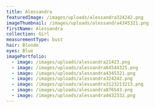 ```yaml
---
title: Alessandra
featuredImage: /images/uploads/alessandra324242.png
imageThumbnail: /images/uploads/alessandra4345321.png
firstName: Alessandra
collection: Girl
measurementType: bust
hair: Blonde
eyes: Blue
imagePortfolio:
  - image: /images/uploads/alessandra21423.png
  - image: /images/uploads/alessandra64544325.png
  - image: /images/uploads/alessandra4345321.png
  - image: /images/uploads/alessandra324242.png
  - image: /images/uploads/alessandra3123213213.png
  - image: /images/uploads/alessandra876543.png
  - image: /images/uploads/alessandra4432332.png
---
```


